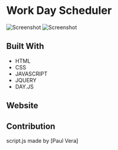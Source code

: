 # Work Day Scheduler

![Screenshot]()
![Screenshot]()

## Built With
* HTML
* CSS
* JAVASCRIPT
* JQUERY
* DAY.JS

## Website


## Contribution
script.js made by [Paul Vera]
